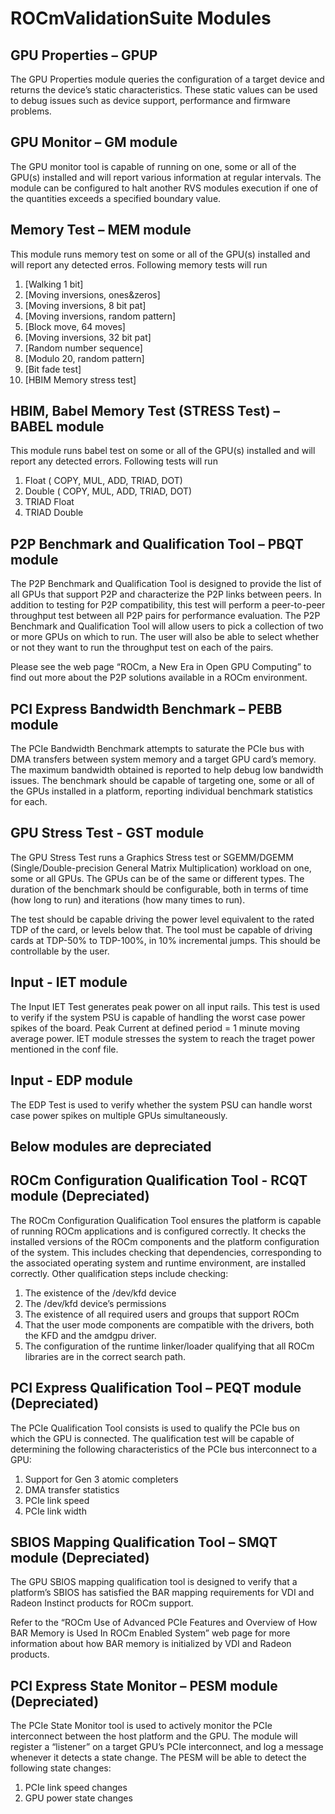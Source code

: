 # ROCmValidationSuite Modules


## GPU Properties – GPUP
The GPU Properties module queries the configuration of a target device and returns the device’s static characteristics. These static values can be used to debug issues such as device support, performance and firmware problems. 

## GPU Monitor – GM module
The GPU monitor tool is capable of running on one, some or all of the GPU(s) installed and will report various information at regular intervals. The module can be configured to halt another RVS modules execution if one of the quantities exceeds a specified boundary value.

## Memory Test – MEM module
This module runs memory test on some or all of the GPU(s) installed and will report any detected erros. Following memory tests will run
1. [Walking 1 bit]
3. [Moving inversions, ones&zeros]
4. [Moving inversions, 8 bit pat]
5. [Moving inversions, random pattern]
6. [Block move, 64 moves]
7. [Moving inversions, 32 bit pat]
8. [Random number sequence]
9. [Modulo 20, random pattern]
10. [Bit fade test]
11. [HBIM Memory stress test]

## HBIM, Babel Memory Test (STRESS Test) – BABEL module
This module runs babel test on some or all of the GPU(s) installed and will report any detected errors. Following  tests will run
1. Float ( COPY, MUL, ADD, TRIAD, DOT)
2. Double ( COPY, MUL, ADD, TRIAD, DOT)
3. TRIAD Float
4. TRIAD Double


## P2P Benchmark and Qualification Tool – PBQT module
The P2P Benchmark and Qualification Tool  is designed to provide the list of all GPUs that support P2P and characterize the P2P links between peers. In addition to testing for P2P compatibility, this test will perform a peer-to-peer throughput test between all P2P pairs for performance evaluation. The P2P Benchmark and Qualification Tool will allow users to pick a collection of two or more GPUs on which to run. The user will also be able to select whether or not they want to run the throughput test on each of the pairs.

Please see the web page “ROCm, a New Era in Open GPU Computing” to find out more about the P2P solutions available in a ROCm environment.

## PCI Express Bandwidth Benchmark – PEBB module
The PCIe Bandwidth Benchmark attempts to saturate the PCIe bus with DMA transfers between system memory and a target GPU card’s memory. The maximum bandwidth obtained is reported to help debug low bandwidth issues. The benchmark should be capable of  targeting one, some or all of the GPUs installed in a platform, reporting individual benchmark statistics for each.

## GPU Stress Test  - GST module
The GPU Stress Test runs a Graphics Stress test or SGEMM/DGEMM (Single/Double-precision General Matrix Multiplication) workload on one, some or all GPUs. The GPUs can be of the same or different types. The duration of the benchmark should be configurable, both in terms of time (how long to run) and iterations (how many times to run).

The test should be capable driving the power level equivalent to the rated TDP of the card, or levels below that. The tool must be capable of driving cards at TDP-50% to TDP-100%, in 10% incremental jumps. This should be controllable by the user.

## Input - IET module
The Input IET Test generates peak power on all input rails. This test is used to verify if the system PSU is capable of handling the worst case power spikes of the board.  Peak Current at defined period  =  1 minute moving average power. IET module stresses the system to reach the traget power mentioned in the conf file.

## Input - EDP module
The EDP Test is used to verify whether the system PSU can handle worst case power spikes on multiple GPUs simultaneously. 

## Below modules are depreciated 
## ROCm Configuration Qualification Tool  - RCQT module (Depreciated)
The ROCm Configuration Qualification Tool ensures the platform is capable of running ROCm applications and is configured correctly. It checks the installed versions of the ROCm components and the platform configuration of the system. This includes checking that dependencies, corresponding to the associated operating system and runtime environment, are installed correctly. Other qualification steps include checking:

1.	The existence of the /dev/kfd device
2.	The /dev/kfd device’s permissions
3.	The existence of all required users and groups that support ROCm
4.	That the user mode components are compatible with the drivers, both the KFD and the amdgpu driver.
5.	The configuration of the runtime linker/loader qualifying that all ROCm libraries are in the correct search path.

## PCI Express Qualification Tool – PEQT module (Depreciated)
The PCIe Qualification Tool consists is used to qualify the PCIe bus on which the GPU is connected. The qualification test will be capable of determining the following characteristics of the PCIe bus interconnect to a GPU:

1.	Support for Gen 3 atomic completers
2.	DMA transfer statistics
3.	PCIe link speed
4.	PCIe link width

## SBIOS Mapping Qualification Tool – SMQT module (Depreciated)
The GPU SBIOS mapping qualification tool is designed to verify that a platform’s SBIOS has satisfied the BAR mapping requirements for VDI and Radeon Instinct products for ROCm support.

Refer to the “ROCm Use of Advanced PCIe Features and Overview of How BAR Memory is Used In ROCm Enabled System” web page for more information about how BAR memory is initialized by VDI and Radeon products.

## PCI Express State Monitor  – PESM module (Depreciated)
The PCIe State Monitor tool is used to actively monitor the PCIe interconnect between the host platform and the GPU. The module will register a “listener” on a target GPU’s PCIe interconnect, and log a message whenever it detects a state change. The PESM will be able to detect the following state changes:

1.	PCIe link speed changes
2.	GPU power state changes

